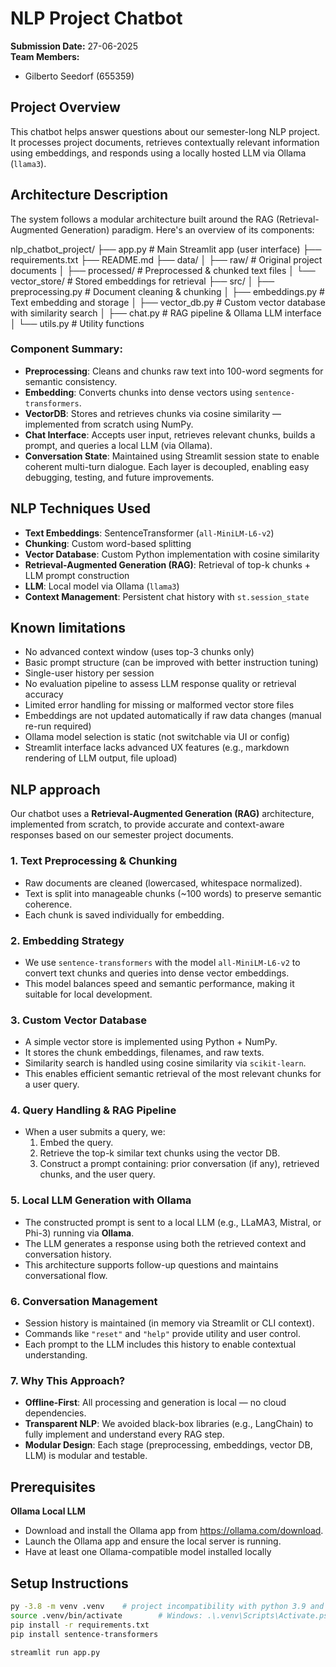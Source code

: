 # NLP Project Chatbot

**Submission Date:** 27-06-2025  
**Team Members:**
- Gilberto Seedorf (655359)

##  Project Overview
This chatbot helps answer questions about our semester-long NLP project. It processes project documents, retrieves contextually relevant information using embeddings, and responds using a locally hosted LLM via Ollama (`llama3`).

## Architecture Description
The system follows a modular architecture built around the RAG (Retrieval-Augmented Generation) paradigm. Here's an overview of its components:

nlp_chatbot_project/
├── app.py # Main Streamlit app (user interface)
├── requirements.txt
├── README.md
├── data/
│ ├── raw/ # Original project documents
│ ├── processed/ # Preprocessed & chunked text files
│ └── vector_store/ # Stored embeddings for retrieval
├── src/
│ ├── preprocessing.py # Document cleaning & chunking
│ ├── embeddings.py # Text embedding and storage
│ ├── vector_db.py # Custom vector database with similarity search
│ ├── chat.py # RAG pipeline & Ollama LLM interface
│ └── utils.py # Utility functions


### Component Summary:
- **Preprocessing**: Cleans and chunks raw text into 100-word segments for semantic consistency.
- **Embedding**: Converts chunks into dense vectors using `sentence-transformers`.
- **VectorDB**: Stores and retrieves chunks via cosine similarity — implemented from scratch using NumPy.
- **Chat Interface**: Accepts user input, retrieves relevant chunks, builds a prompt, and queries a local LLM (via Ollama).
- **Conversation State**: Maintained using Streamlit session state to enable coherent multi-turn dialogue.
Each layer is decoupled, enabling easy debugging, testing, and future improvements.



##  NLP Techniques Used
- **Text Embeddings**: SentenceTransformer (`all-MiniLM-L6-v2`)
- **Chunking**: Custom word-based splitting
- **Vector Database**: Custom Python implementation with cosine similarity
- **Retrieval-Augmented Generation (RAG)**: Retrieval of top-k chunks + LLM prompt construction
- **LLM**: Local model via Ollama (`llama3`)
- **Context Management**: Persistent chat history with `st.session_state`

##  Known limitations
- No advanced context window (uses top-3 chunks only)  
- Basic prompt structure (can be improved with better instruction tuning)  
- Single-user history per session  
- No evaluation pipeline to assess LLM response quality or retrieval accuracy  
- Limited error handling for missing or malformed vector store files  
- Embeddings are not updated automatically if raw data changes (manual re-run required)  
- Ollama model selection is static (not switchable via UI or config)  
- Streamlit interface lacks advanced UX features (e.g., markdown rendering of LLM output, file upload)


## NLP approach
Our chatbot uses a **Retrieval-Augmented Generation (RAG)** architecture, implemented from scratch, to provide accurate and context-aware responses based on our semester project documents.

### 1. Text Preprocessing & Chunking
- Raw documents are cleaned (lowercased, whitespace normalized).
- Text is split into manageable chunks (~100 words) to preserve semantic coherence.
- Each chunk is saved individually for embedding.

### 2. Embedding Strategy
- We use `sentence-transformers` with the model `all-MiniLM-L6-v2` to convert text chunks and queries into dense vector embeddings.
- This model balances speed and semantic performance, making it suitable for local development.

### 3. Custom Vector Database
- A simple vector store is implemented using Python + NumPy.
- It stores the chunk embeddings, filenames, and raw texts.
- Similarity search is handled using cosine similarity via `scikit-learn`.
- This enables efficient semantic retrieval of the most relevant chunks for a user query.

### 4. Query Handling & RAG Pipeline
- When a user submits a query, we:
  1. Embed the query.
  2. Retrieve the top-k similar text chunks using the vector DB.
  3. Construct a prompt containing: prior conversation (if any), retrieved chunks, and the user query.

### 5. Local LLM Generation with Ollama
- The constructed prompt is sent to a local LLM (e.g., LLaMA3, Mistral, or Phi-3) running via **Ollama**.
- The LLM generates a response using both the retrieved context and conversation history.
- This architecture supports follow-up questions and maintains conversational flow.

### 6. Conversation Management
- Session history is maintained (in memory via Streamlit or CLI context).
- Commands like `"reset"` and `"help"` provide utility and user control.
- Each prompt to the LLM includes this history to enable contextual understanding.

### 7. Why This Approach?
- **Offline-First**: All processing and generation is local — no cloud dependencies.
- **Transparent NLP**: We avoided black-box libraries (e.g., LangChain) to fully implement and understand every RAG step.
- **Modular Design**: Each stage (preprocessing, embeddings, vector DB, LLM) is modular and testable.

## Prerequisites
**Ollama Local LLM**
- Download and install the Ollama app from https://ollama.com/download.
- Launch the Ollama app and ensure the local server is running.
- Have at least one Ollama-compatible model installed locally

## Setup Instructions
```bash
py -3.8 -m venv .venv    # project incompatibility with python 3.9 and higher
source .venv/bin/activate        # Windows: .\.venv\Scripts\Activate.ps1
pip install -r requirements.txt
pip install sentence-transformers

streamlit run app.py
